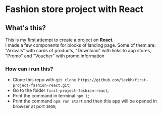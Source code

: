 <h1>Fashion store project with React</h1>
<h2>What's this?</h2>
<p>This is my first attempt to create a project on <strong>React</strong>.<br>
I made a few components for blocks of landing page. Some of them are: "Arrivals" with cards of products, "Download" with links to app stores, "Promo" and "Voucher" with promo information</p>

### How can i run this?
- Clone this repo with `git clone https://github.com/lexkh/first-project-fashion-react.git`;
- Go to the folder `first-project-fashion-react`;
- Print the command in terminal `npm i`;
- Print the command `npm run start` and then this app will be opened in browser at port `3000`;
